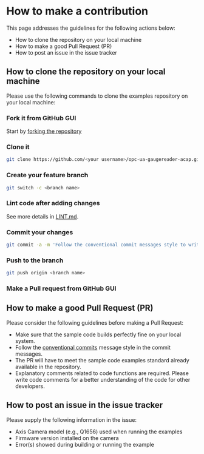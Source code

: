 # How to make a contribution

This page addresses the guidelines for the following actions below:

- How to clone the repository on your local machine
- How to make a good Pull Request (PR)
- How to post an issue in the issue tracker

## How to clone the repository on your local machine

Please use the following commands to clone the examples repository on your local machine:

### Fork it from GitHub GUI

Start by [forking the repository](https://docs.github.com/en/github/getting-started-with-github/fork-a-repo)

### Clone it

```sh
git clone https://github.com/<your username>/opc-ua-gaugereader-acap.git
```

### Create your feature branch

```sh
git switch -c <branch name>
```

### Lint code after adding changes

See more details in [LINT.md](LINT.md).

### Commit your changes

```sh
git commit -a -m 'Follow the conventional commit messages style to write this message'
```

### Push to the branch

```sh
git push origin <branch name>
```

### Make a Pull request from GitHub GUI

## How to make a good Pull Request (PR)

Please consider the following guidelines before making a Pull Request:

- Make sure that the sample code builds perfectly fine on your local system.
- Follow the [conventional commits](https://www.conventionalcommits.org) message
style in the commit messages.
- The PR will have to meet the sample code examples standard already available
in the repository.
- Explanatory comments related to code functions are required. Please write code
comments for a better understanding of the code for other developers.

## How to post an issue in the issue tracker

Please supply the following information in the issue:

- Axis Camera model (e.g., Q1656) used when running the examples
- Firmware version installed on the camera
- Error(s) showed during building or running the example
